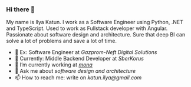 ### Hi there 👋

My name is Ilya Katun. I work as a Software Engineer using Python, .NET and TypeScript. Used to work as Fullstack developer with Angular. Passionate about software design and architecture. Sure that deep BI can solve a lot of problems and save a lot of time.  

- 💼 Ex: Software Engineer at _Gazprom-Neft Digital Solutions_
- 💼 Currently: Middle Backend Developer at _SberKorus_
- 🐶 I’m currently working at _[mona](github.com/katunilya/mona)_
- 💬 Ask me about _software design and architecture_
- 📫 How to reach me: write on _katun.ilya@gmail.com_

